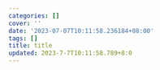 ```yaml
---
categories: []
cover: ''
date: '2023-07-07T10:11:58.236184+08:00'
tags: []
title: title
updated: 2023-7-7T10:11:58.789+8:0
---
```

